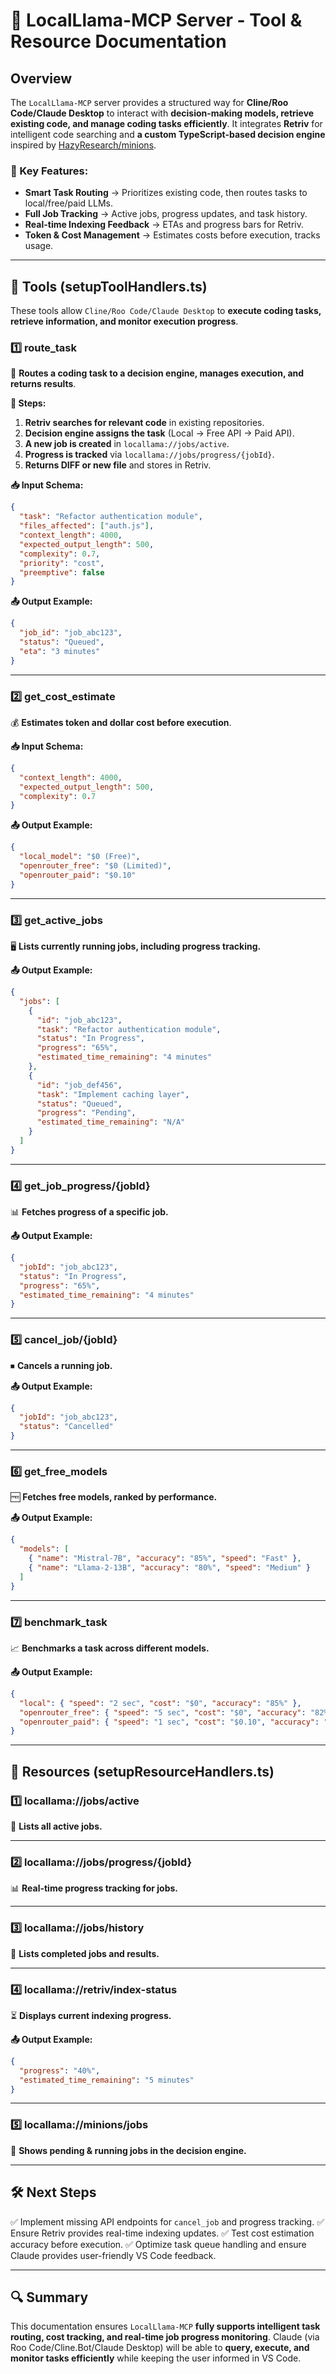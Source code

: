 # 📘 LocalLlama-MCP Server - Tool & Resource Documentation

## **Overview**
The `LocalLlama-MCP` server provides a structured way for **Cline/Roo Code/Claude Desktop** to interact with **decision-making models, retrieve existing code, and manage coding tasks efficiently**. It integrates **Retriv** for intelligent code searching and **a custom TypeScript-based decision engine** inspired by [HazyResearch/minions](https://github.com/HazyResearch/minions).

### **🔹 Key Features:**
- **Smart Task Routing** → Prioritizes existing code, then routes tasks to local/free/paid LLMs.
- **Full Job Tracking** → Active jobs, progress updates, and task history.
- **Real-time Indexing Feedback** → ETAs and progress bars for Retriv.
- **Token & Cost Management** → Estimates costs before execution, tracks usage.

---

## **📌 Tools (setupToolHandlers.ts)**
These tools allow `Cline/Roo Code/Claude Desktop` to **execute coding tasks, retrieve information, and monitor execution progress**.

### **1️⃣ route_task**  
🚀 **Routes a coding task to a decision engine, manages execution, and returns results**.

**🔄 Steps:**
1. **Retriv searches for relevant code** in existing repositories.
2. **Decision engine assigns the task** (Local → Free API → Paid API).
3. **A new job is created** in `locallama://jobs/active`.
4. **Progress is tracked** via `locallama://jobs/progress/{jobId}`.
5. **Returns DIFF or new file** and stores in Retriv.

**📥 Input Schema:**
```json
{
  "task": "Refactor authentication module",
  "files_affected": ["auth.js"],
  "context_length": 4000,
  "expected_output_length": 500,
  "complexity": 0.7,
  "priority": "cost",
  "preemptive": false
}
```

**📤 Output Example:**
```json
{
  "job_id": "job_abc123",
  "status": "Queued",
  "eta": "3 minutes"
}
```

---

### **2️⃣ get_cost_estimate**  
💰 **Estimates token and dollar cost before execution**.

**📥 Input Schema:**
```json
{
  "context_length": 4000,
  "expected_output_length": 500,
  "complexity": 0.7
}
```

**📤 Output Example:**
```json
{
  "local_model": "$0 (Free)",
  "openrouter_free": "$0 (Limited)",
  "openrouter_paid": "$0.10"
}
```

---

### **3️⃣ get_active_jobs**  
🖥️ **Lists currently running jobs, including progress tracking.**

**📤 Output Example:**
```json
{
  "jobs": [
    {
      "id": "job_abc123",
      "task": "Refactor authentication module",
      "status": "In Progress",
      "progress": "65%",
      "estimated_time_remaining": "4 minutes"
    },
    {
      "id": "job_def456",
      "task": "Implement caching layer",
      "status": "Queued",
      "progress": "Pending",
      "estimated_time_remaining": "N/A"
    }
  ]
}
```

---

### **4️⃣ get_job_progress/{jobId}**  
📊 **Fetches progress of a specific job.**

**📤 Output Example:**
```json
{
  "jobId": "job_abc123",
  "status": "In Progress",
  "progress": "65%",
  "estimated_time_remaining": "4 minutes"
}
```

---

### **5️⃣ cancel_job/{jobId}**  
⏹ **Cancels a running job.**

**📤 Output Example:**
```json
{
  "jobId": "job_abc123",
  "status": "Cancelled"
}
```

---

### **6️⃣ get_free_models**  
🆓 **Fetches free models, ranked by performance.**

**📤 Output Example:**
```json
{
  "models": [
    { "name": "Mistral-7B", "accuracy": "85%", "speed": "Fast" },
    { "name": "Llama-2-13B", "accuracy": "80%", "speed": "Medium" }
  ]
}
```

---

### **7️⃣ benchmark_task**  
📈 **Benchmarks a task across different models.**

**📤 Output Example:**
```json
{
  "local": { "speed": "2 sec", "cost": "$0", "accuracy": "85%" },
  "openrouter_free": { "speed": "5 sec", "cost": "$0", "accuracy": "82%" },
  "openrouter_paid": { "speed": "1 sec", "cost": "$0.10", "accuracy": "90%" }
}
```

---

## **🔹 Resources (setupResourceHandlers.ts)**

### **1️⃣ locallama://jobs/active**  
🔎 **Lists all active jobs.**

---

### **2️⃣ locallama://jobs/progress/{jobId}**  
📊 **Real-time progress tracking for jobs.**

---

### **3️⃣ locallama://jobs/history**  
📜 **Lists completed jobs and results.**

---

### **4️⃣ locallama://retriv/index-status**  
⏳ **Displays current indexing progress.**

**📤 Output Example:**
```json
{
  "progress": "40%",
  "estimated_time_remaining": "5 minutes"
}
```

---

### **5️⃣ locallama://minions/jobs**  
🤖 **Shows pending & running jobs in the decision engine.**

---

## **🛠️ Next Steps**
✅ Implement missing API endpoints for `cancel_job` and progress tracking.
✅ Ensure Retriv provides real-time indexing updates.
✅ Test cost estimation accuracy before execution.
✅ Optimize task queue handling and ensure Claude provides user-friendly VS Code feedback.

---

## **🔍 Summary**
This documentation ensures `LocalLlama-MCP` **fully supports intelligent task routing, cost tracking, and real-time job progress monitoring**. Claude (via Roo Code/Cline.Bot/Claude Desktop) will be able to **query, execute, and monitor tasks efficiently** while keeping the user informed in VS Code.

